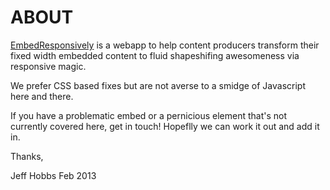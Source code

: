 ABOUT
=================

<a href='http://embedresponsively.com/'>EmbedResponsively</a> is a webapp to help content producers transform their fixed width embedded content to fluid shapeshifing awesomeness via responsive magic.

We prefer CSS based fixes but are not averse to a smidge of Javascript here and there.

If you have a problematic embed or a pernicious element that's not currently covered here, get in touch! Hopeflly we can work it out and add it in.

Thanks,

Jeff Hobbs
Feb 2013

